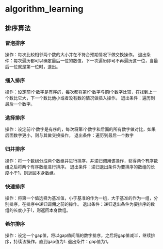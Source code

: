# algorithm_learning
## 排序算法
### 冒泡排序
操作：每次比较相邻两个数的大小并在不符合预期情况下做交换操作。
退出条件：每次遍历都可以确定最后一位的数值，下一次遍历即可不再遍历这一位，当最后一位就是第一位时，退出。
### 插入排序
操作：设定前i个数字是有序的，每次都将第i个数字与前i个数字比较，在找到上一个数比它大，下一个数比他小或者没有数的情况做插入操作。
退出条件：遍历到最后一个数字。
### 选择排序
操作：设定前i个数字是有序的，每次将第i个数字和后面的所有数字做对比，如果后面数字更小，则与其做交换操作。
退出条件：遍历到最后一个数字
### 归并排序
操作：将一个数组分成两个数组并进行排序，并递归调用该操作，获得两个有序数组之后将两个有序数组进行排序。
退出条件：递归退出条件为要排序的数组的长度小于1，则返回本身数组。
### 快速排序
操作：将第一个值选择为基准值，小于基准的作为一组，大于基准的作为一组，分别排序，在排序中递归调佣之前的操作。
退出条件：递归退出条件为要排序的数组的长度小于1，则返回本身数组。
### 希尔排序
操作：设定一个gap值，将以gap值间隔的数字排序，之后将gap值减半，继续排序，持续该操作，直到gap值为1.
退出条件：gap值为1。